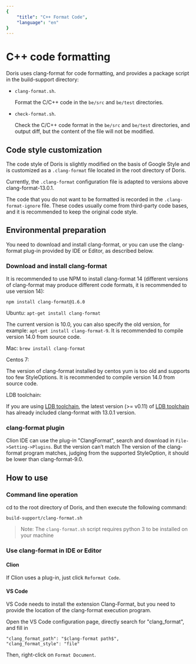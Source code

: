 ```yaml
---
{
    "title": "C++ Format Code",
    "language": "en"
}
---
```


<!-- 
Licensed to the Apache Software Foundation (ASF) under one
or more contributor license agreements.  See the NOTICE file
distributed with this work for additional information
regarding copyright ownership.  The ASF licenses this file
to you under the Apache License, Version 2.0 (the
"License"); you may not use this file except in compliance
with the License.  You may obtain a copy of the License at

  http://www.apache.org/licenses/LICENSE-2.0

Unless required by applicable law or agreed to in writing,
software distributed under the License is distributed on an
"AS IS" BASIS, WITHOUT WARRANTIES OR CONDITIONS OF ANY
KIND, either express or implied.  See the License for the
specific language governing permissions and limitations
under the License.
-->

# C++ code formatting

Doris uses clang-format for code formatting, and provides a package script in the build-support directory:

* `clang-format.sh`.

    Format the C/C++ code in the `be/src` and `be/test` directories.

* `check-format.sh`.

    Check the C/C++ code format in the `be/src` and `be/test` directories, and output diff, but the content of the file will not be modified.

## Code style customization

The code style of Doris is slightly modified on the basis of Google Style and is customized as a `.clang-format` file located in the root directory of Doris.

Currently, the `.clang-format` configuration file is adapted to versions above clang-format-13.0.1.

The code that you do not want to be formatted is recorded in the `.clang-format-ignore` file. These codes usually come from third-party code bases, and it is recommended to keep the original code style.

## Environmental preparation

You need to download and install clang-format, or you can use the clang-format plug-in provided by IDE or Editor, as described below.

### Download and install clang-format

It is recommended to use NPM to install clang-format 14 (different versions of clang-format may produce different code formats, it is recommended to use version 14):

`npm install clang-format@1.6.0`

Ubuntu: `apt-get install clang-format`

The current version is 10.0, you can also specify the old version, for example: `apt-get install clang-format-9`. It is recommended to compile version 14.0 from source code.

Mac: `brew install clang-format`

Centos 7:

The version of clang-format installed by centos yum is too old and supports too few StyleOptions. It is recommended to compile version 14.0 from source code.

LDB toolchain:

If you are using [LDB toolchain](../../docs/install/source-install/compilation-with-ldb-toolchain.md),
the latest version (>= v0.11) of [LDB toolchain](https://github.com/amosbird/ldb_toolchain_gen/releases) has already included clang-format with 13.0.1 version.

### clang-format plugin

Clion IDE can use the plug-in "ClangFormat", search and download in `File->Setting->Plugins`. But the version can’t match
The version of the clang-format program matches, judging from the supported StyleOption, it should be lower than clang-format-9.0.

## How to use

### Command line operation

cd to the root directory of Doris, and then execute the following command:

`build-support/clang-format.sh`

> Note: The `clang-format.sh` script requires python 3 to be installed on your machine

### Use clang-format in IDE or Editor

#### Clion

If Clion uses a plug-in, just click `Reformat Code`.

#### VS Code

VS Code needs to install the extension Clang-Format, but you need to provide the location of the clang-format execution program.

Open the VS Code configuration page, directly search for "clang_format", and fill in

```
"clang_format_path": "$clang-format path$",
"clang_format_style": "file"
```

Then, right-click on `Format Document`.
